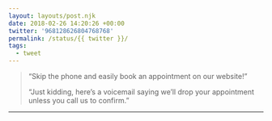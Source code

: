 ```yaml
---
layout: layouts/post.njk
date: 2018-02-26 14:20:26 +00:00
twitter: '968128626804768768'
permalink: /status/{{ twitter }}/
tags: 
  - tweet
---
```


> “Skip the phone and easily book an appointment on our website!”
> 
> “Just kidding, here’s a voicemail saying we’ll drop your appointment unless you call us to confirm.”

---
